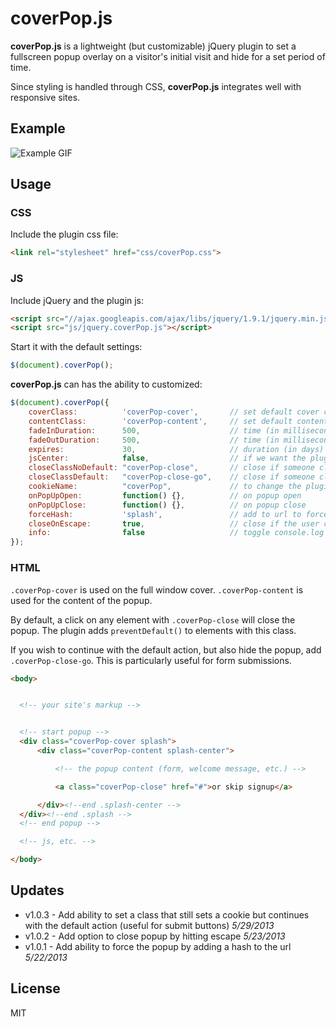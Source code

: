 # coverPop.js

**coverPop.js** is a lightweight (but customizable) jQuery plugin to set a fullscreen popup overlay on a visitor's initial visit and hide for a set period of time.

Since styling is handled through CSS, **coverPop.js** integrates well with responsive sites.

## Example

![Example GIF](https://dl.dropboxusercontent.com/u/9008516/Screencast-2013.05.22-21.57.gif)

## Usage

### CSS

Include the plugin css file:

```html
<link rel="stylesheet" href="css/coverPop.css">
```

### JS

Include jQuery and the plugin js:

```html
<script src="//ajax.googleapis.com/ajax/libs/jquery/1.9.1/jquery.min.js"></script>
<script src="js/jquery.coverPop.js"></script>
```

Start it with the default settings:

```javascript
$(document).coverPop();
```

**coverPop.js** can has the ability to customized:

```javascript
$(document).coverPop({
    coverClass:          'coverPop-cover',       // set default cover class
    contentClass:        'coverPop-content',     // set default content class
    fadeInDuration:      500,                    // time (in milliseconds) to fade in
    fadeOutDuration:     500,                    // time (in milliseconds) to fade out
    expires:             30,                     // duration (in days) before it pops up again
    jsCenter:            false,                  // if we want the plugin to center the middle box with js (nasty and unrecommended)
    closeClassNoDefault: "coverPop-close",       // close if someone clicks an element with this class and prevent default action
    closeClassDefault:   "coverPop-close-go",    // close if someone clicks an element with this class and continue default action
    cookieName:          "coverPop",             // to change the plugin cookie name
    onPopUpOpen:         function() {},          // on popup open
    onPopUpClose:        function() {},          // on popup close
    forceHash:           'splash',               // add to url to force display of popup (e.g. http://yourdomain.com/#splash)
    closeOnEscape:       true,                   // close if the user clicks escape
    info:                false                   // toggle console.log statements
});
```

### HTML

`.coverPop-cover` is used on the full window cover. `.coverPop-content` is used for the content of the popup.

By default, a click on any element with `.coverPop-close` will close the popup. The plugin adds `preventDefault()` to elements with this class.

If you wish to continue with the default action, but also hide the popup, add `.coverPop-close-go`. This is particularly useful for form submissions.

```html
<body>


  <!-- your site's markup -->


  <!-- start popup -->
  <div class="coverPop-cover splash">
      <div class="coverPop-content splash-center">

          <!-- the popup content (form, welcome message, etc.) -->

          <a class="coverPop-close" href="#">or skip signup</a>

      </div><!--end .splash-center -->
  </div><!--end .splash -->
  <!-- end popup -->

  <!-- js, etc. -->

</body>
```

## Updates

* v1.0.3 - Add ability to set a class that still sets a cookie but continues with the default action (useful for submit buttons) *5/29/2013*
* v1.0.2 - Add option to close popup by hitting escape *5/23/2013*
* v1.0.1 - Add ability to force the popup by adding a hash to the url *5/22/2013*


## License

MIT